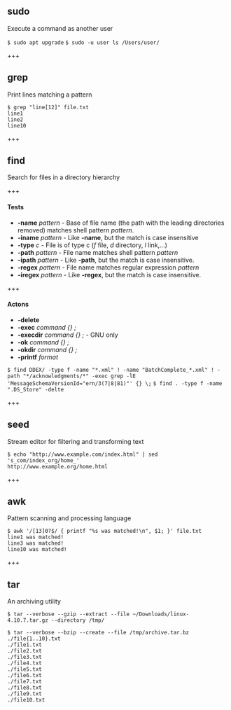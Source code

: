 ## sudo

Execute a command as another user

`$ sudo apt upgrade`
`$ sudo -u user ls /Users/user/`

+++

## grep

Print lines matching a pattern

```
$ grep "line[12]" file.txt
line1
line2
line10
```

+++

## find

Search for files in a directory hierarchy

+++

#### Tests
- **-name** *pattern* - Base of file name (the path with the leading directories removed) matches shell pattern *pattern*.
- **-iname** *pattern* - Like **-name**, but the match is case insensitive
- **-type** *c* - File is of type c (*f* file, *d* directory, *l* link,...)
- **-path** *pattern* - File name matches shell pattern *pattern*
- **-ipath** *pattern* - Like **-path**, but the match is case insensitive.
- **-regex** *pattern* - File  name  matches  regular  expression  *pattern*
- **-iregex** *pattern* - Like **-regex**, but the match is case insensitive.

+++

#### Actons
- **-delete**
- **-exec** *command {} ;*
- **-execdir** *command {} ;* - GNU only
- **-ok** *command {} ;*
- **-okdir** *command {} ;*
- **-printf** *format*

`$ find DDEX/ -type f -name "*.xml" ! -name "BatchComplete_*.xml" ! -path "*/acknowledgments/*" -exec grep -lE 'MessageSchemaVersionId="ern/3(7|8|81)"' {} \;`
`$ find . -type f -name ".DS_Store" -delte`

+++

## seed

Stream editor for filtering and transforming text

```
$ echo "http://www.example.com/index.html" | sed 's_com/index_org/home_'
http://www.example.org/home.html
```

+++

## awk

Pattern scanning and processing language

```
$ awk '/[13]0?$/ { printf "%s was matched!\n", $1; }' file.txt
line1 was matched!
line3 was matched!
line10 was matched!
```

+++

## tar

An archiving utility

`$ tar --verbose --gzip --extract --file ~/Downloads/linux-4.10.7.tar.gz --directory /tmp/`
```
$ tar --verbose --bzip --create --file /tmp/archive.tar.bz ./file{1..10}.txt
./file1.txt
./file2.txt
./file3.txt
./file4.txt
./file5.txt
./file6.txt
./file7.txt
./file8.txt
./file9.txt
./file10.txt
```
